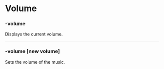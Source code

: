 # Volume

### -volume 
Displays the current volume.

---

### -volume [new volume]
Sets the volume of the music.
